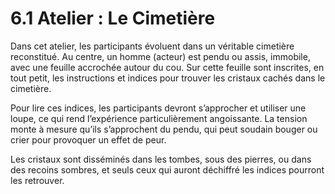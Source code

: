 # 6.1 Atelier : Le Cimetière

Dans cet atelier, les participants évoluent dans un véritable cimetière reconstitué. Au centre, un homme (acteur) est pendu ou assis, immobile, avec une feuille accrochée autour du cou. Sur cette feuille sont inscrites, en tout petit, les instructions et indices pour trouver les cristaux cachés dans le cimetière.

Pour lire ces indices, les participants devront s’approcher et utiliser une loupe, ce qui rend l’expérience particulièrement angoissante. La tension monte à mesure qu’ils s’approchent du pendu, qui peut soudain bouger ou crier pour provoquer un effet de peur.

Les cristaux sont disséminés dans les tombes, sous des pierres, ou dans des recoins sombres, et seuls ceux qui auront déchiffré les indices pourront les retrouver.

